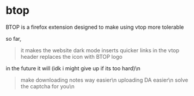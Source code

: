 # btop
BTOP is a firefox extension designed to make using vtop more tolerable

so far,

> it makes the website dark mode
> inserts quicker links in the vtop header
> replaces the icon with BTOP logo

in the future it will (idk i might give up if its too hard)\n

> make downloading notes way easier\n
> uploading DA easier\n
> solve the captcha for you\n
